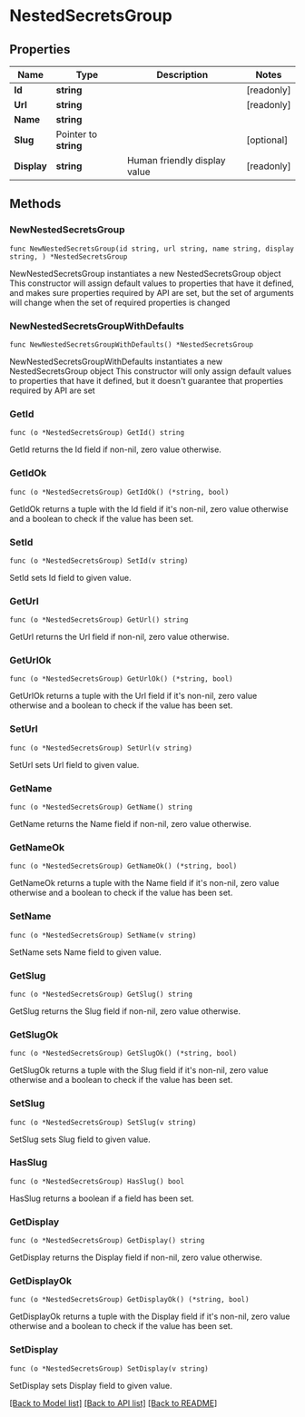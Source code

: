 # NestedSecretsGroup

## Properties

Name | Type | Description | Notes
------------ | ------------- | ------------- | -------------
**Id** | **string** |  | [readonly] 
**Url** | **string** |  | [readonly] 
**Name** | **string** |  | 
**Slug** | Pointer to **string** |  | [optional] 
**Display** | **string** | Human friendly display value | [readonly] 

## Methods

### NewNestedSecretsGroup

`func NewNestedSecretsGroup(id string, url string, name string, display string, ) *NestedSecretsGroup`

NewNestedSecretsGroup instantiates a new NestedSecretsGroup object
This constructor will assign default values to properties that have it defined,
and makes sure properties required by API are set, but the set of arguments
will change when the set of required properties is changed

### NewNestedSecretsGroupWithDefaults

`func NewNestedSecretsGroupWithDefaults() *NestedSecretsGroup`

NewNestedSecretsGroupWithDefaults instantiates a new NestedSecretsGroup object
This constructor will only assign default values to properties that have it defined,
but it doesn't guarantee that properties required by API are set

### GetId

`func (o *NestedSecretsGroup) GetId() string`

GetId returns the Id field if non-nil, zero value otherwise.

### GetIdOk

`func (o *NestedSecretsGroup) GetIdOk() (*string, bool)`

GetIdOk returns a tuple with the Id field if it's non-nil, zero value otherwise
and a boolean to check if the value has been set.

### SetId

`func (o *NestedSecretsGroup) SetId(v string)`

SetId sets Id field to given value.


### GetUrl

`func (o *NestedSecretsGroup) GetUrl() string`

GetUrl returns the Url field if non-nil, zero value otherwise.

### GetUrlOk

`func (o *NestedSecretsGroup) GetUrlOk() (*string, bool)`

GetUrlOk returns a tuple with the Url field if it's non-nil, zero value otherwise
and a boolean to check if the value has been set.

### SetUrl

`func (o *NestedSecretsGroup) SetUrl(v string)`

SetUrl sets Url field to given value.


### GetName

`func (o *NestedSecretsGroup) GetName() string`

GetName returns the Name field if non-nil, zero value otherwise.

### GetNameOk

`func (o *NestedSecretsGroup) GetNameOk() (*string, bool)`

GetNameOk returns a tuple with the Name field if it's non-nil, zero value otherwise
and a boolean to check if the value has been set.

### SetName

`func (o *NestedSecretsGroup) SetName(v string)`

SetName sets Name field to given value.


### GetSlug

`func (o *NestedSecretsGroup) GetSlug() string`

GetSlug returns the Slug field if non-nil, zero value otherwise.

### GetSlugOk

`func (o *NestedSecretsGroup) GetSlugOk() (*string, bool)`

GetSlugOk returns a tuple with the Slug field if it's non-nil, zero value otherwise
and a boolean to check if the value has been set.

### SetSlug

`func (o *NestedSecretsGroup) SetSlug(v string)`

SetSlug sets Slug field to given value.

### HasSlug

`func (o *NestedSecretsGroup) HasSlug() bool`

HasSlug returns a boolean if a field has been set.

### GetDisplay

`func (o *NestedSecretsGroup) GetDisplay() string`

GetDisplay returns the Display field if non-nil, zero value otherwise.

### GetDisplayOk

`func (o *NestedSecretsGroup) GetDisplayOk() (*string, bool)`

GetDisplayOk returns a tuple with the Display field if it's non-nil, zero value otherwise
and a boolean to check if the value has been set.

### SetDisplay

`func (o *NestedSecretsGroup) SetDisplay(v string)`

SetDisplay sets Display field to given value.



[[Back to Model list]](../README.md#documentation-for-models) [[Back to API list]](../README.md#documentation-for-api-endpoints) [[Back to README]](../README.md)


